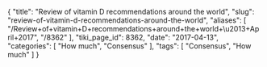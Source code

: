 {
    "title": "Review of vitamin D recommendations around the world",
    "slug": "review-of-vitamin-d-recommendations-around-the-world",
    "aliases": [
        "/Review+of+vitamin+D+recommendations+around+the+world+\u2013+April+2017",
        "/8362"
    ],
    "tiki_page_id": 8362,
    "date": "2017-04-13",
    "categories": [
        "How much",
        "Consensus"
    ],
    "tags": [
        "Consensus",
        "How much"
    ]
}